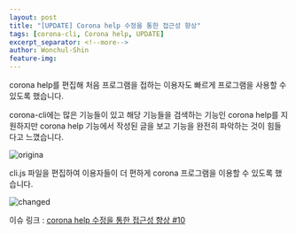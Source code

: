 ```yaml
---
layout: post
title: "[UPDATE] Corona help 수정을 통한 접근성 향상"
tags: [corona-cli, Corona help, UPDATE]
excerpt_separator: <!--more-->
author: Wonchul-Shin
feature-img: 
---
```

corona help를 편집해 처음 프로그램을 접하는 이용자도 빠르게 프로그램을 사용할 수 있도록 했습니다. 

<!--more-->

corona-cli에는 많은 기능들이 있고 해당 기능들을 검색하는 기능인 corona help를 지원하지만
corona help 기능에서 작성된 글을 보고 기능을 완전히 파악하는 것이 힘들다고 느꼈습니다.

![origina](https://user-images.githubusercontent.com/72932922/100755944-0ca2c300-3430-11eb-886e-a1b3fae43d96.jpeg)



cli.js 파일을 편집하여 이용자들이 더 편하게 corona 프로그램을 이용할 수 있도록 했습니다.

![changed](https://user-images.githubusercontent.com/72932922/100756269-6acfa600-3430-11eb-9cd7-fbbd888b8cd2.png)


이슈 링크 : [corona help 수정을 통한 접근성 향상 #10](https://github.com/20-2-SKKU-OSS/2020-2-OSS-2/issues/10)
